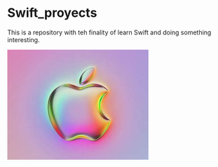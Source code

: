 # Swift_proyects
This is a repository with teh finality of learn Swift and doing something interesting.

![Image representive](./static/1.jpeg)
